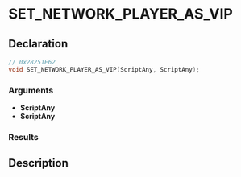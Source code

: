 # SET_NETWORK_PLAYER_AS_VIP

## Declaration
```cpp
// 0x28251E62
void SET_NETWORK_PLAYER_AS_VIP(ScriptAny, ScriptAny);
```

### Arguments
- **ScriptAny**
- **ScriptAny**

### Results

## Description
